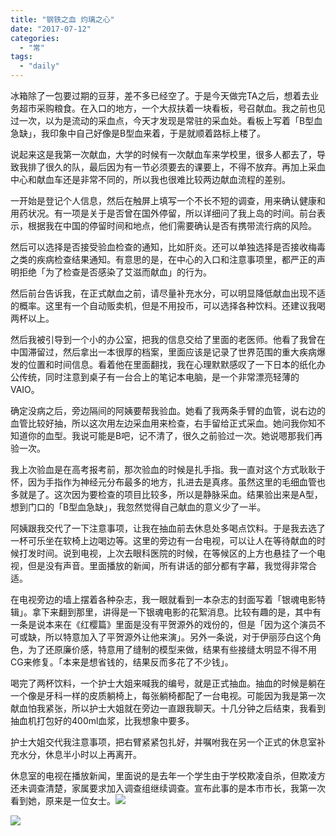 ```yaml
---
title: "钢铁之血 灼璃之心"
date: "2017-07-12"
categories: 
  - "常"
tags: 
  - "daily"
---
```


冰箱除了一包要过期的豆芽，差不多已经空了。于是今天做完TA之后，想着去业务超市采购粮食。在入口的地方，一个大叔扶着一块看板，号召献血。我之前也见过一次，以为是流动的采血点，今天才发现是常驻的采血处。看板上写着「B型血急缺」，我印象中自己好像是B型血来着，于是就顺着路标上楼了。

  
说起来这是我第一次献血，大学的时候有一次献血车来学校里，很多人都去了，导致我排了很久的队，最后因为有一节必须要去的课要上，不得不放弃。再加上采血中心和献血车还是非常不同的，所以我也很难比较两边献血流程的差别。

一开始是登记个人信息，然后在触屏上填写一个不长不短的调查，用来确认健康和用药状况。有一项是关于是否曾在国外停留，所以详细问了我上岛的时间。前台表示，根据我在中国的停留时间和地点，他们需要确认是否有携带流行病的风险。

然后可以选择是否接受验血检查的通知，比如肝炎。还可以单独选择是否接收梅毒之类的疾病检查结果通知。有意思的是，在中心的入口和注意事项里，都严正的声明拒绝「为了检查是否感染了艾滋而献血」的行为。

然后前台告诉我，在正式献血之前，请尽量补充水分，可以明显降低献血出现不适的概率。这里有一个自动贩卖机，但是不用投币，可以选择各种饮料。还建议我喝两杯以上。

然后我被引导到一个小的办公室，把我的信息交给了里面的老医师。他看了我曾在中国滞留过，然后拿出一本很厚的档案，里面应该是记录了世界范围的重大疾病爆发的位置和时间信息。看着他在里面翻找，我在心理默默感叹了一下日本的纸化办公传统，同时注意到桌子有一台合上的笔记本电脑，是一个非常漂亮轻薄的VAIO。

确定没病之后，旁边隔间的阿姨要帮我验血。她看了我两条手臂的血管，说右边的血管比较好抽，所以这次用左边采血用来检查，右手留给正式采血。她问我你知不知道你的血型。我说可能是B吧，记不清了，很久之前验过一次。她说嗯那我们再验一次。

我上次验血是在高考报考前，那次验血的时候是扎手指。我一直对这个方式耿耿于怀，因为手指作为神经元分布最多的地方，扎进去是真疼。虽然这里的毛细血管也多就是了。这次因为要检查的项目比较多，所以是静脉采血。结果验出来是A型，想到门口的「B型血急缺」，我忽然觉得自己献血的意义少了一半。

阿姨跟我交代了一下注意事项，让我在抽血前去休息处多喝点饮料。于是我去选了一杯可乐坐在软椅上边喝边等。这里的旁边有一台电视，可以让人在等待献血的时候打发时间。说到电视，上次去眼科医院的时候，在等候区的上方也悬挂了一个电视，但是没有声音。里面播放的新闻，所有讲话的部分都有字幕，我觉得非常合适。

在电视旁边的墙上摆着各种杂志，我一眼就看到一本杂志的封面写着「银魂电影特辑」。拿下来翻到那里，讲得是一下银魂电影的花絮消息。比较有趣的是，其中有一条是说本来在《红樱篇》里面是没有平贺源外的戏份的，但是「因为这个演员不可或缺，所以特意加入了平贺源外让他来演」。另外一条说，对于伊丽莎白这个角色，为了还原廉价感，特意用了缝制的模型来做，结果有些接缝太明显不得不用CG来修复。「本来是想省钱的，结果反而多花了不少钱」。

喝完了两杯饮料，一个护士大姐来喊我的编号，就是正式抽血。抽血的时候是躺在一个像是牙科一样的皮质躺椅上，每张躺椅都配了一台电视。可能因为我是第一次献血怕我紧张，所以护士大姐就在旁边一直跟我聊天。十几分钟之后结束，我看到抽血机打包好的400ml血浆，比我想象中要多。

护士大姐交代我注意事项，把右臂紧紧包扎好，并嘱咐我在另一个正式的休息室补充水分，休息半小时以上再离开。

休息室的电视在播放新闻，里面说的是去年一个学生由于学校欺凌自杀，但欺凌方还未调查清楚，家属要求加入调查组继续调查。宣布此事的是本市市长，我第一次看到她，原来是一位女士。![](https://ws4.sinaimg.cn/large/006tNc79gy1fhhcb0lp3vj31kw23v4qp.jpg)

![](https://i0.wp.com/tva1.sinaimg.cn/large/006tNc79gy1fhhcb0lp3vj31kw23v4qp.jpg?ssl=1)
